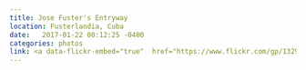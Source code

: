 ```yaml
---
title: Jose Fuster's Entryway 
location: Fusterlandia, Cuba
date:   2017-01-22 00:12:25 -0400
categories: photos
link: <a data-flickr-embed="true"  href="https://www.flickr.com/gp/132974595@N06/P7RV26" title="aab012"><img src="https://c1.staticflickr.com/1/318/32247053005_83a2973088.jpg" width="495" height="500" alt="aab012"></a><script async src="//embedr.flickr.com/assets/client-code.js" charset="utf-8"></script>
---
```

